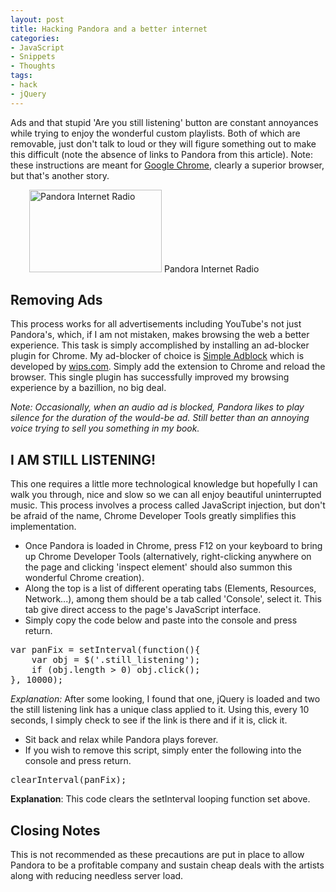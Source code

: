 ```yaml
---
layout: post
title: Hacking Pandora and a better internet
categories:
- JavaScript
- Snippets
- Thoughts
tags:
- hack
- jQuery
---
```


Ads and that stupid 'Are you still listening' button are constant annoyances while trying to enjoy the wonderful custom playlists.  Both of which are removable, just don't talk to loud or they will figure something out to make this difficult (note the absence of links to Pandora from this article).  Note: these instructions are meant for [Google Chrome](http://www.google.com/chrome), clearly a superior browser, but that's another story.

<!--more-->

<div class="pull-right" style="margin-left:30px">
	<img alt="Pandora Internet Radio" src="pandora.jpg" width="212" height="132" />
	Pandora Internet Radio
</div>

## Removing Ads
This process works for all advertisements including YouTube's  not just Pandora's, which, if I am not mistaken, makes browsing the web a better experience.  This task is simply accomplished by installing an ad-blocker plugin for Chrome.  My ad-blocker of choice is [Simple Adblock](https://chrome.google.com/webstore/detail/nhfjefnfnmmnkcckbjjcganphignempo) which is developed by [wips.com](http://www.wips.com).  Simply add the extension to Chrome and reload the browser.  This single plugin has successfully improved my browsing experience by a bazillion, no big deal.

*Note: Occasionally, when an audio ad is blocked, Pandora likes to play silence for the duration of the would-be ad.  Still better than an annoying voice trying to sell you something in my book.*

## I AM STILL LISTENING!
This one requires a little more technological knowledge  but hopefully I can walk you through, nice and slow so we can all enjoy beautiful uninterrupted music.  This process involves a process called JavaScript injection, but don't be afraid of the name, Chrome Developer Tools greatly simplifies this implementation.

- Once Pandora is loaded in Chrome, press F12 on your keyboard to bring up Chrome Developer Tools (alternatively, right-clicking anywhere on the page and clicking 'inspect element' should also summon this wonderful Chrome creation).
- Along the top is a list of different operating tabs (Elements, Resources, Network...), among them should be a tab called 'Console', select it.  This tab give direct access to the page's JavaScript interface.
- Simply copy the code below and paste into the console and press return.
<pre lang="javascript" title="Fix Pandora's Still Listening Button">var panFix = setInterval(function(){
    var obj = $('.still_listening');
    if (obj.length &gt; 0) obj.click();
}, 10000);</pre>
*Explanation:* After some looking, I found that one, jQuery is loaded and two the still listening link has a unique class applied to it.  Using this, every 10 seconds, I simply check to see if the link is there and if it is, click it.
- Sit back and relax while Pandora plays forever.
- If you wish to remove this script, simply enter the following into the console and press return.
<pre lang="javascript" title="Re-enabling Pandora's Still Listening button">clearInterval(panFix);</pre>
**Explanation**: This code clears the setInterval looping function set above.

## Closing Notes
This is not recommended as these precautions are put in place to allow Pandora to be a profitable company and sustain cheap deals with the artists along with reducing needless server load.
